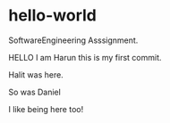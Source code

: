 # hello-world
SoftwareEngineering Asssignment.


HELLO I am Harun this is my first commit.

Halit was here.

So was Daniel

I like being here too!
